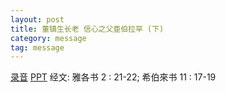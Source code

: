 ```yaml
---
layout: post
title: 董镇生长老 信心之父亜伯拉罕 (下)
category: message
tag: message
---
```


[录音]() [PPT](https://drive.google.com/open?id=1RZ4QT5HjUPws7_4CfUK7kBYDK-v8rb_c) 经文: 雅各书 2 : 21-22; 希伯來书 11 : 17-19

